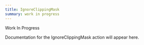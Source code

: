 ```yaml
---
title: IgnoreClippingMask
summary: work in progress
---
```


Work In Progress

Documentation for the IgnoreClippingMask action will appear here.